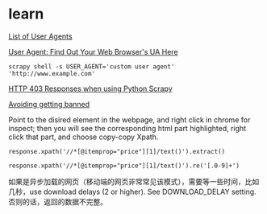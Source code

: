 # learn

[List of User Agents](https://developers.whatismybrowser.com/useragents/explore/)

[User Agent: Find Out Your Web Browser's UA Here](https://www.whoishostingthis.com/tools/user-agent/)

    scrapy shell -s USER_AGENT='custom user agent' 'http://www.example.com'

[HTTP 403 Responses when using Python Scrapy](https://stackoverflow.com/questions/24814028/http-403-responses-when-using-python-scrapy)

[Avoiding getting banned](https://doc.scrapy.org/en/latest/topics/practices.html#avoiding-getting-banned)

Point to the disired element in the webpage, and right click in chrome for inspect; then you will see the corresponding html part highlighted, right click that part, and choose copy-copy Xpath.

    response.xpath('//*[@itemprop="price"][1]/text()').extract()
    
    response.xpath('//*[@itemprop="price"][1]/text()').re('[.0-9]+')
    
如果是异步加载的网页（移动端的网页非常常见该模式），需要等一些时间，比如几秒，use download delays (2 or higher). See DOWNLOAD_DELAY setting. 否则的话，返回的数据不完整。
